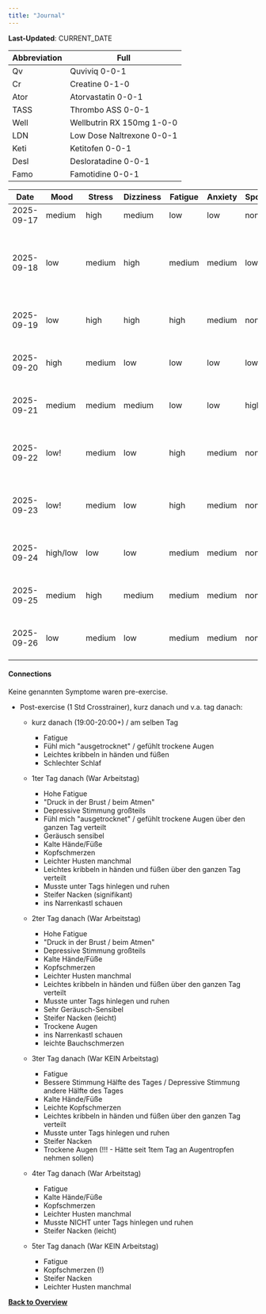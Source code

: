 ```yaml
---
title: "Journal"
---
```


**Last-Updated**: CURRENT_DATE

| Abbreviation | Full                      |
| ---          | ---                       |
| Qv           | Quviviq 0-0-1             |
| Cr           | Creatine 0-1-0            |
| Ator         | Atorvastatin 0-0-1        |
| TASS         | Thrombo ASS 0-0-1         |
| Well         | Wellbutrin RX 150mg 1-0-0 |
| LDN          | Low Dose Naltrexone 0-0-1 |
| Keti         | Ketitofen 0-0-1           |
| Desl         | Desloratadine 0-0-1       |
| Famo         | Famotidine 0-0-1          |

| Date       | Mood     | Stress | Dizziness | Fatigue | Anxiety | Sport | Kribbel | GenP   | Taken                                                                                         |
| -----      | -----    | -----  | -----     | -----   | ----    | ----  | ----    | ----   | ----                                                                                          |
| 2025-09-17 | medium   | high   | medium    | low     | low     | none  | none    | none   | Qv, Cr|
| 2025-09-18 | low      | medium | high      | medium  | medium  | low   | none    | none   | Quviviq, Cr, Keti, Inderal 10mg (Night) + Melatonin (1mg)|
| 2025-09-19 | low      | high   | high      | high    | medium  | none  | none    | none   | Inderal, Ator, TASS, Famotidine|
| 2025-09-20 | high     | medium | low       | low     | low     | low   | none    | none   | Qv, Cr, Keti, TASS, Ator, Famotidine|
| 2025-09-21 | medium   | medium | medium    | low     | low     | high  | slight  | slight | Qv, Cr, Keti, TASS, Ator, Famotidine|
| 2025-09-22 | low!     | medium | low       | high    | medium  | none  | slight  | medium | Qv, Cr, Ator, Famo, LDN 1.5mg, Well|
| 2025-09-23 | low!     | medium | low       | high    | medium  | none  | slight  | slight | Qv, Cr, Keti, Desl, Famo, LDN 1.5mg, Well|
| 2025-09-24 | high/low | low    | low       | medium  | medium  | none  | slight  | slight | Qv, Cr, LDN 1.5mg, Well|
| 2025-09-25 | medium   | high   | medium    | medium  | medium  | none  | slight  | slight | Qv, Cr, LDN 1.5mg, Well, Famo|
| 2025-09-26 | low      | medium | low       | medium  | medium  | none  | slight  | slight | Qv, Cr, LDN 1.5mg, Well, Famo|

#### Connections

Keine genannten Symptome waren pre-exercise.

- Post-exercise (1 Std Crosstrainer), kurz danach und v.a. tag danach:

    + kurz danach (19:00-20:00+) / am selben Tag
        * Fatigue
        * Fühl mich "ausgetrocknet" / gefühlt trockene Augen
        * Leichtes kribbeln in händen und füßen
        * Schlechter Schlaf

    + 1ter Tag danach (War Arbeitstag)
        * Hohe Fatigue
        * "Druck in der Brust / beim Atmen"
        * Depressive Stimmung großteils
        * Fühl mich "ausgetrocknet" / gefühlt trockene Augen über den ganzen Tag verteilt
        * Geräusch sensibel
        * Kalte Hände/Füße
        * Kopfschmerzen
        * Leichter Husten manchmal
        * Leichtes kribbeln in händen und füßen über den ganzen Tag verteilt
        * Musste unter Tags hinlegen und ruhen
        * Steifer Nacken (signifikant)
        * ins Narrenkastl schauen

    + 2ter Tag danach (War Arbeitstag)
        * Hohe Fatigue
        * "Druck in der Brust / beim Atmen"
        * Depressive Stimmung großteils
        * Kalte Hände/Füße
        * Kopfschmerzen
        * Leichter Husten manchmal
        * Leichtes kribbeln in händen und füßen über den ganzen Tag verteilt
        * Musste unter Tags hinlegen und ruhen
        * Sehr Geräusch-Sensibel
        * Steifer Nacken (leicht)
        * Trockene Augen
        * ins Narrenkastl schauen
        * leichte Bauchschmerzen

    + 3ter Tag danach (War KEIN Arbeitstag)
        * Fatigue
        * Bessere Stimmung Hälfte des Tages / Depressive Stimmung andere Hälfte des Tages
        * Kalte Hände/Füße
        * Leichte Kopfschmerzen
        * Leichtes kribbeln in händen und füßen über den ganzen Tag verteilt
        * Musste unter Tags hinlegen und ruhen
        * Steifer Nacken
        * Trockene Augen (!!! - Hätte seit 1tem Tag an Augentropfen nehmen sollen)

    + 4ter Tag danach (War Arbeitstag)
        * Fatigue
        * Kalte Hände/Füße
        * Kopfschmerzen
        * Leichter Husten manchmal
        * Musste NICHT unter Tags hinlegen und ruhen
        * Steifer Nacken (leicht)

    + 5ter Tag danach (War KEIN Arbeitstag)
        * Fatigue
        * Kopfschmerzen (!)
        * Steifer Nacken
        * Leichter Husten manchmal

[**Back to Overview**](../overview/index.html)

<!-- #### Template -->
<!-- | 2025-09-22 |        |        |           |         |         |        |         | | -->

<!-- vim: set nowrap tw=0: -->
